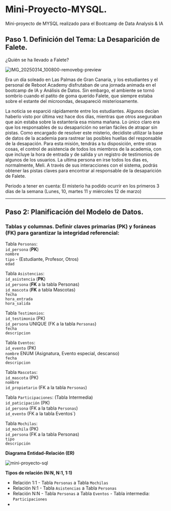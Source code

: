 # Mini-Proyecto-MYSQL.
Mini-proyecto de MYSQL realizado para el Bootcamp de Data Analysis &amp; IA

## Paso 1. Definición del Tema: La Desaparición de Falete.

¿Quién se ha llevado a Falete?

![IMG_20250314_100800-removebg-preview](https://github.com/user-attachments/assets/3a243dc9-1b17-423e-99ee-2565ee406bbb)


Era un día soleado en Las Palmas de Gran Canaria, y los estudiantes y el personal de Reboot Academy disfrutaban de una jornada animada en el bootcamp de IA y Análisis de Datos. Sin embargo, el ambiente se tornó sombrío cuando el patito de goma querido Falete, que siempre estaba sobre el estante del microondas, desapareció misteriosamente.

La noticia se esparció rápidamente entre los estudiantes. Algunos decían haberlo visto por última vez hace dos días, mientras que otros aseguraban que aún estaba sobre la estantería esa misma mañana. Lo único claro era que los responsables de su desaparición no serían fáciles de atrapar sin pistas.
Como encargado de resolver este misterio, decidiste utilizar la base de datos de la academia para rastrear las posibles huellas del responsable de la desapación. Para esta misión, tendrás a tu disposición, entre otras cosas, el control de asistencia de todos los miembros de la academia, con que incluye la hora de entrada y de salida y un registro de testimonios de algunos de los usuarios. La ultima persona en irse todos los dias es, normalmente, Meli. A través de sus interacciones con el sistema, podrás obtener las pistas claves para encontrar al responsable  de la desaparición de Falete.

Periodo a tener en cuenta: El misterio ha podido ocurrir en los primeros 3 días de la semana (Lunes, 10, martes 11 y miércoles 12  de marzo)
______________________________________________________________________________________________________________________________________

## Paso 2: Planificación del Modelo de Datos.

### Tablas y columnas. Definir claves primarias (PK) y foráneas (FK) para garantizar la integridad referencial:

Tabla `Personas`:  
`id_persona` (**PK**)  
`nombre`  
`tipo` - (Estudiante, Profesor, Otros)  
`edad`  

Tabla `Asistencias`:  
`id_asistencia` (**PK**)  
`id_persona` (**FK** a la tabla Personas)  
`id_mascota` (**FK** a tabla Mascotas)  
`fecha`  
`hora_entrada`  
`hora_salida`  

Tabla `Testimonios`:  
`id_testimonio` (PK)  
`id_persona` UNIQUE (FK a la tabla `Personas`)  
`fecha`  
`descripcion`  

Tabla `Eventos`:  
`id_evento` (PK)  
`nombre` ENUM (Asignatura, Evento especial, descanso)  
`fecha`  
`descripcion`  

Tabla `Mascotas`:  
`id_mascota` (PK)  
`nombre`  
`id_propietario` (FK a la tabla `Personas`)  

Tabla `Participaciones`: (Tabla Intermedia)  
`id_paticipación` (PK)  
`id_persona` (FK a la tabla `Personas`)  
`id_evento` (FK a la tabla Eventos`)  

Tabla `Mochilas`:  
`id_mochila` (PK)  
`id_persona` (FK a la tabla Personas)  
`tipo`  
`descripción`  

**Diagrama Entidad-Relación (ER)**


![mini-proyecto-sql](https://github.com/user-attachments/assets/29efffda-9971-446d-a1f6-ca0964e39a46)


**Tipos de relación (N:N, N:1, 1:1)**

- Relación 1:1 - Tabla `Personas`     a Tabla `Mochilas`
- Relación N:1 - Tabla `Asistencias`  a Tabla `Personas`
- Relación N:N - Tabla `Personas`     a Tabla `Eventos` - Tabla intermedia: `Participaciones`
- 
